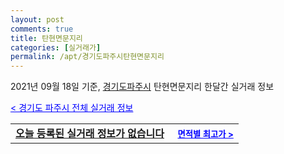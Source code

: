 ```yaml
---
layout: post
comments: true
title: 탄현면문지리
categories: [실거래가]
permalink: /apt/경기도파주시탄현면문지리
---
```


2021년 09월 18일 기준, <a href="/apt/경기도파주시">경기도파주시</a> 탄현면문지리 한달간 실거래 정보

<a style="color: blue;" href="/apt/경기도파주시">< 경기도 파주시 전체 실거래 정보</a>
<!---- start ---->
<table>
  <tr>
    <td colspan="4" style="font-weight: bold;"><a href="/apt/경기도파주시탄현면문지리{name_without_space}">오늘 등록된 실거래 정보가 없습니다</a> &nbsp;&nbsp;&nbsp; <a style="color: blue; font-size: smaller;" href="/apt/경기도파주시탄현면문지리{name_without_space}">면적별 최고가 ></a></td>
  </tr>
    
</table>
<!---- end ---->
    